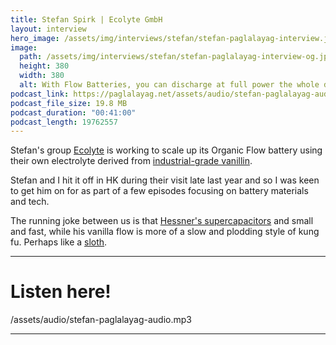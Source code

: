 ```yaml
---
title: Stefan Spirk | Ecolyte GmbH
layout: interview
hero_image: /assets/img/interviews/stefan/stefan-paglalayag-interview.jpg
image:
  path: /assets/img/interviews/stefan/stefan-paglalayag-interview-og.jpg
  height: 380
  width: 380
  alt: With Flow Batteries, you can discharge at full power the whole day. These complex projects require a lot of  multi-disciplinary thinking. If you simplify too much you lose the ESSENCE.
podcast_link: https://paglalayag.net/assets/audio/stefan-paglalayag-audio.mp3
podcast_file_size: 19.8 MB
podcast_duration: "00:41:00"
podcast_length: 19762557
---
```


Stefan's group [Ecolyte](https://ecolyte.at/) is working to scale up its Organic Flow battery using their own electrolyte derived from [industrial-grade vanillin](https://www.vanillaflow.eu/).

Stefan and I hit it off in HK during their visit late last year and so I was keen to get him on for as part of a few episodes focusing on battery materials and tech.

The running joke between us is that [Hessner's supercapacitors](hessner.tech) and small and fast, while his vanilla flow is more of a slow and plodding style of kung fu.  Perhaps like a [sloth](https://creator.nightcafe.studio/creation/NLTnPIy8MbdBifEgPEDY).

-----------------

# Listen here!

/assets/audio/stefan-paglalayag-audio.mp3

-----------------
